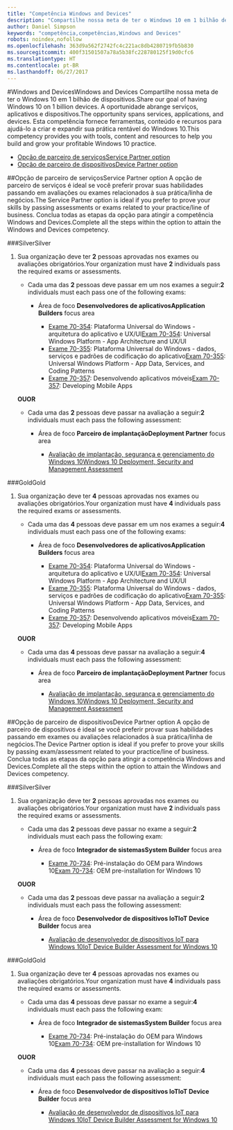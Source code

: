 ```yaml
---
title: "Competência Windows and Devices"
description: "Compartilhe nossa meta de ter o Windows 10 em 1 bilhão de dispositivos. A oportunidade abrange serviços, aplicativos e dispositivos. Esta competência fornece ferramentas, conteúdo e recursos para ajudá-lo a criar e expandir sua prática rentável do Windows 10."
author: Daniel Simpson
keywords: "competência,competências,Windows and Devices"
robots: noindex,nofollow
ms.openlocfilehash: 363d9a562f2742fc4c221ac8db4280719fb5b830
ms.sourcegitcommit: 400f31501507a78a5b38fc228780125f19d0cfc6
ms.translationtype: HT
ms.contentlocale: pt-BR
ms.lasthandoff: 06/27/2017
---
```

#<a name="windows-and-devices"></a><span data-ttu-id="d6a04-106">Windows and Devices</span><span class="sxs-lookup"><span data-stu-id="d6a04-106">Windows and Devices</span></span> 
<span data-ttu-id="d6a04-107">Compartilhe nossa meta de ter o Windows 10 em 1 bilhão de dispositivos.</span><span class="sxs-lookup"><span data-stu-id="d6a04-107">Share our goal of having Windows 10 on 1 billion devices.</span></span> <span data-ttu-id="d6a04-108">A oportunidade abrange serviços, aplicativos e dispositivos.</span><span class="sxs-lookup"><span data-stu-id="d6a04-108">The opportunity spans services, applications, and devices.</span></span> <span data-ttu-id="d6a04-109">Esta competência fornece ferramentas, conteúdo e recursos para ajudá-lo a criar e expandir sua prática rentável do Windows 10.</span><span class="sxs-lookup"><span data-stu-id="d6a04-109">This competency provides you with tools, content and resources to help you build and grow your profitable Windows 10 practice.</span></span>

- [<span data-ttu-id="d6a04-110">Opção de parceiro de serviços</span><span class="sxs-lookup"><span data-stu-id="d6a04-110">Service Partner option</span></span>](#service-partner-option)
- [<span data-ttu-id="d6a04-111">Opção de parceiro de dispositivos</span><span class="sxs-lookup"><span data-stu-id="d6a04-111">Device Partner option</span></span>](#device-partner-option)

##<a name="service-partner-option"></a><span data-ttu-id="d6a04-112">Opção de parceiro de serviços</span><span class="sxs-lookup"><span data-stu-id="d6a04-112">Service Partner option</span></span>
<span data-ttu-id="d6a04-113">A opção de parceiro de serviços é ideal se você preferir provar suas habilidades passando em avaliações ou exames relacionados à sua prática/linha de negócios.</span><span class="sxs-lookup"><span data-stu-id="d6a04-113">The Service Partner option is ideal if you prefer to prove your skills by passing assessments or exams related to your practice/line of business.</span></span> <span data-ttu-id="d6a04-114">Conclua todas as etapas da opção para atingir a competência Windows and Devices.</span><span class="sxs-lookup"><span data-stu-id="d6a04-114">Complete all the steps within the option to attain the Windows and Devices competency.</span></span>

###<a name="silver"></a><span data-ttu-id="d6a04-115">Silver</span><span class="sxs-lookup"><span data-stu-id="d6a04-115">Silver</span></span>
1. <span data-ttu-id="d6a04-116">Sua organização deve ter **2** pessoas aprovadas nos exames ou avaliações obrigatórios.</span><span class="sxs-lookup"><span data-stu-id="d6a04-116">Your organization must have **2** individuals pass the required exams or assessments.</span></span>

    - <span data-ttu-id="d6a04-117">Cada uma das **2** pessoas deve passar em um nos exames a seguir:</span><span class="sxs-lookup"><span data-stu-id="d6a04-117">**2** individuals must each pass one of the following exams:</span></span>

        - <span data-ttu-id="d6a04-118">Área de foco **Desenvolvedores de aplicativos**</span><span class="sxs-lookup"><span data-stu-id="d6a04-118">**Application Builders** focus area</span></span>

            - <span data-ttu-id="d6a04-119">[Exame 70-354](https://www.microsoft.com/en-us/learning/exam-70-354.aspx): Plataforma Universal do Windows - arquitetura do aplicativo e UX/UI</span><span class="sxs-lookup"><span data-stu-id="d6a04-119">[Exam 70-354](https://www.microsoft.com/en-us/learning/exam-70-354.aspx): Universal Windows Platform - App Architecture and UX/UI</span></span>
            - <span data-ttu-id="d6a04-120">[Exame 70-355](https://www.microsoft.com/en-us/learning/exam-70-355.aspx): Plataforma Universal do Windows - dados, serviços e padrões de codificação do aplicativo</span><span class="sxs-lookup"><span data-stu-id="d6a04-120">[Exam 70-355](https://www.microsoft.com/en-us/learning/exam-70-355.aspx): Universal Windows Platform - App Data, Services, and Coding Patterns</span></span>
            - <span data-ttu-id="d6a04-121">[Exame 70-357](https://www.microsoft.com/en-us/learning/exam-70-357.aspx): Desenvolvendo aplicativos móveis</span><span class="sxs-lookup"><span data-stu-id="d6a04-121">[Exam 70-357](https://www.microsoft.com/en-us/learning/exam-70-357.aspx): Developing Mobile Apps</span></span>

    **<span data-ttu-id="d6a04-122">OU</span><span class="sxs-lookup"><span data-stu-id="d6a04-122">OR</span></span>**

    - <span data-ttu-id="d6a04-123">Cada uma das **2** pessoas deve passar na avaliação a seguir:</span><span class="sxs-lookup"><span data-stu-id="d6a04-123">**2** individuals must each pass the following assessment:</span></span>

        - <span data-ttu-id="d6a04-124">Área de foco **Parceiro de implantação**</span><span class="sxs-lookup"><span data-stu-id="d6a04-124">**Deployment Partner** focus area</span></span>

            - [<span data-ttu-id="d6a04-125">Avaliação de implantação, segurança e gerenciamento do Windows 10</span><span class="sxs-lookup"><span data-stu-id="d6a04-125">Windows 10 Deployment, Security and Management Assessment</span></span>](https://partneruniversity.microsoft.com/?whr=uri:MicrosoftAccount&courseId=16022&scoId=eGcisv8BC_3806265419)

###<a name="gold"></a><span data-ttu-id="d6a04-126">Gold</span><span class="sxs-lookup"><span data-stu-id="d6a04-126">Gold</span></span>
1. <span data-ttu-id="d6a04-127">Sua organização deve ter **4** pessoas aprovadas nos exames ou avaliações obrigatórios.</span><span class="sxs-lookup"><span data-stu-id="d6a04-127">Your organization must have **4** individuals pass the required exams or assessments.</span></span>
    - <span data-ttu-id="d6a04-128">Cada uma das **4** pessoas deve passar em um nos exames a seguir:</span><span class="sxs-lookup"><span data-stu-id="d6a04-128">**4** individuals must each pass one of the following exams:</span></span>
        - <span data-ttu-id="d6a04-129">Área de foco **Desenvolvedores de aplicativos**</span><span class="sxs-lookup"><span data-stu-id="d6a04-129">**Application Builders** focus area</span></span>

            - <span data-ttu-id="d6a04-130">[Exame 70-354](https://www.microsoft.com/en-us/learning/exam-70-354.aspx): Plataforma Universal do Windows - arquitetura do aplicativo e UX/UI</span><span class="sxs-lookup"><span data-stu-id="d6a04-130">[Exam 70-354](https://www.microsoft.com/en-us/learning/exam-70-354.aspx): Universal Windows Platform - App Architecture and UX/UI</span></span>
            - <span data-ttu-id="d6a04-131">[Exame 70-355](https://www.microsoft.com/en-us/learning/exam-70-355.aspx): Plataforma Universal do Windows - dados, serviços e padrões de codificação do aplicativo</span><span class="sxs-lookup"><span data-stu-id="d6a04-131">[Exam 70-355](https://www.microsoft.com/en-us/learning/exam-70-355.aspx): Universal Windows Platform - App Data, Services, and Coding Patterns</span></span>
            - <span data-ttu-id="d6a04-132">[Exame 70-357](https://www.microsoft.com/en-us/learning/exam-70-357.aspx): Desenvolvendo aplicativos móveis</span><span class="sxs-lookup"><span data-stu-id="d6a04-132">[Exam 70-357](https://www.microsoft.com/en-us/learning/exam-70-357.aspx): Developing Mobile Apps</span></span>

    **<span data-ttu-id="d6a04-133">OU</span><span class="sxs-lookup"><span data-stu-id="d6a04-133">OR</span></span>**

    - <span data-ttu-id="d6a04-134">Cada uma das **4** pessoas deve passar na avaliação a seguir:</span><span class="sxs-lookup"><span data-stu-id="d6a04-134">**4** individuals must each pass the following assessment:</span></span>

        - <span data-ttu-id="d6a04-135">Área de foco **Parceiro de implantação**</span><span class="sxs-lookup"><span data-stu-id="d6a04-135">**Deployment Partner** focus area</span></span>

            - [<span data-ttu-id="d6a04-136">Avaliação de implantação, segurança e gerenciamento do Windows 10</span><span class="sxs-lookup"><span data-stu-id="d6a04-136">Windows 10 Deployment, Security and Management Assessment</span></span>](https://partneruniversity.microsoft.com/?whr=uri:MicrosoftAccount&courseId=16022&scoId=eGcisv8BC_3806265419)

##<a name="device-partner-option"></a><span data-ttu-id="d6a04-137">Opção de parceiro de dispositivos</span><span class="sxs-lookup"><span data-stu-id="d6a04-137">Device Partner option</span></span>
<span data-ttu-id="d6a04-138">A opção de parceiro de dispositivos é ideal se você preferir provar suas habilidades passando em exames ou avaliações relacionados à sua prática/linha de negócios.</span><span class="sxs-lookup"><span data-stu-id="d6a04-138">The Device Partner option is ideal if you prefer to prove your skills by passing exam/assessment related to your practice/line of business.</span></span> <span data-ttu-id="d6a04-139">Conclua todas as etapas da opção para atingir a competência Windows and Devices.</span><span class="sxs-lookup"><span data-stu-id="d6a04-139">Complete all the steps within the option to attain the Windows and Devices competency.</span></span>

###<a name="silver"></a><span data-ttu-id="d6a04-140">Silver</span><span class="sxs-lookup"><span data-stu-id="d6a04-140">Silver</span></span>
1. <span data-ttu-id="d6a04-141">Sua organização deve ter **2** pessoas aprovadas nos exames ou avaliações obrigatórios.</span><span class="sxs-lookup"><span data-stu-id="d6a04-141">Your organization must have **2** individuals pass the required exams or assessments.</span></span>

    - <span data-ttu-id="d6a04-142">Cada uma das **2** pessoas deve passar no exame a seguir:</span><span class="sxs-lookup"><span data-stu-id="d6a04-142">**2** individuals must each pass the following exam:</span></span>

        - <span data-ttu-id="d6a04-143">Área de foco **Integrador de sistemas**</span><span class="sxs-lookup"><span data-stu-id="d6a04-143">**System Builder** focus area</span></span>

            - <span data-ttu-id="d6a04-144">[Exame 70-734](https://www.microsoft.com/en-us/learning/exam-70-734.aspx): Pré-instalação do OEM para Windows 10</span><span class="sxs-lookup"><span data-stu-id="d6a04-144">[Exam 70-734](https://www.microsoft.com/en-us/learning/exam-70-734.aspx): OEM pre-installation for Windows 10</span></span>

    **<span data-ttu-id="d6a04-145">OU</span><span class="sxs-lookup"><span data-stu-id="d6a04-145">OR</span></span>**

    - <span data-ttu-id="d6a04-146">Cada uma das **2** pessoas deve passar na avaliação a seguir:</span><span class="sxs-lookup"><span data-stu-id="d6a04-146">**2** individuals must each pass the following assessment:</span></span>

        - <span data-ttu-id="d6a04-147">Área de foco **Desenvolvedor de dispositivos IoT**</span><span class="sxs-lookup"><span data-stu-id="d6a04-147">**IoT Device Builder** focus area</span></span>

            - [<span data-ttu-id="d6a04-148">Avaliação de desenvolvedor de dispositivos IoT para Windows 10</span><span class="sxs-lookup"><span data-stu-id="d6a04-148">IoT Device Builder Assessment for Windows 10</span></span>](https://partneruniversity.microsoft.com/?whr=uri:MicrosoftAccount&courseId=15887&scoId=mwJPK2B8B_9004778676)

###<a name="gold"></a><span data-ttu-id="d6a04-149">Gold</span><span class="sxs-lookup"><span data-stu-id="d6a04-149">Gold</span></span>
1. <span data-ttu-id="d6a04-150">Sua organização deve ter **4** pessoas aprovadas nos exames ou avaliações obrigatórios.</span><span class="sxs-lookup"><span data-stu-id="d6a04-150">Your organization must have **4** individuals pass the required exams or assessments.</span></span>

    - <span data-ttu-id="d6a04-151">Cada uma das **4** pessoas deve passar no exame a seguir:</span><span class="sxs-lookup"><span data-stu-id="d6a04-151">**4** individuals must each pass the following exam:</span></span>

        - <span data-ttu-id="d6a04-152">Área de foco **Integrador de sistemas**</span><span class="sxs-lookup"><span data-stu-id="d6a04-152">**System Builder** focus area</span></span>

            - <span data-ttu-id="d6a04-153">[Exame 70-734](https://www.microsoft.com/en-us/learning/exam-70-734.aspx): Pré-instalação do OEM para Windows 10</span><span class="sxs-lookup"><span data-stu-id="d6a04-153">[Exam 70-734](https://www.microsoft.com/en-us/learning/exam-70-734.aspx): OEM pre-installation for Windows 10</span></span>

    **<span data-ttu-id="d6a04-154">OU</span><span class="sxs-lookup"><span data-stu-id="d6a04-154">OR</span></span>**

    - <span data-ttu-id="d6a04-155">Cada uma das **4** pessoas deve passar na avaliação a seguir:</span><span class="sxs-lookup"><span data-stu-id="d6a04-155">**4** individuals must each pass the following assessment:</span></span>

        - <span data-ttu-id="d6a04-156">Área de foco **Desenvolvedor de dispositivos IoT**</span><span class="sxs-lookup"><span data-stu-id="d6a04-156">**IoT Device Builder** focus area</span></span>
        
            - [<span data-ttu-id="d6a04-157">Avaliação de desenvolvedor de dispositivos IoT para Windows 10</span><span class="sxs-lookup"><span data-stu-id="d6a04-157">IoT Device Builder Assessment for Windows 10</span></span>](https://partneruniversity.microsoft.com/?whr=uri:MicrosoftAccount&courseId=15887&scoId=mwJPK2B8B_9004778676)

            



 



